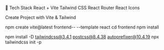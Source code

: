 🔧 Tech Stack
React + Vite
Tailwind CSS
React Router
React Icons

 Create Project with Vite & Tailwind

npm create vite@latest frontend-- --template react
cd frontend
npm install

npm install -D tailwindcss@3.4.1 postcss@8.4.38 autoprefixer@10.4.19
npx tailwindcss init -p


